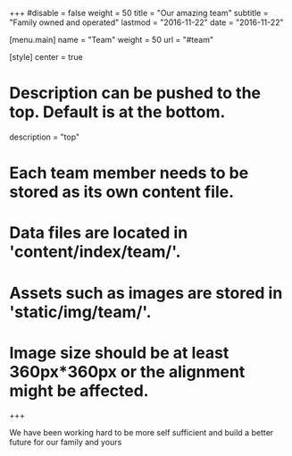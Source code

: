 +++ 
#disable = false
weight = 50
title = "Our amazing team"
subtitle = "Family owned and operated"
lastmod = "2016-11-22"
date = "2016-11-22"

[menu.main]
  name = "Team"
  weight = 50
  url = "#team"

[style]
  center = true
# Description can be pushed to the top. Default is at the bottom.
  description = "top"

# Each team member needs to be stored as its own content file.
# Data files are located in 'content/index/team/'.
# Assets such as images are stored in 'static/img/team/'.
# Image size should be at least 360px*360px or the alignment might be affected.
+++

<!--- Additional explanations below the team members -->

We have been working hard to be more self sufficient and build a better future for our family and yours
